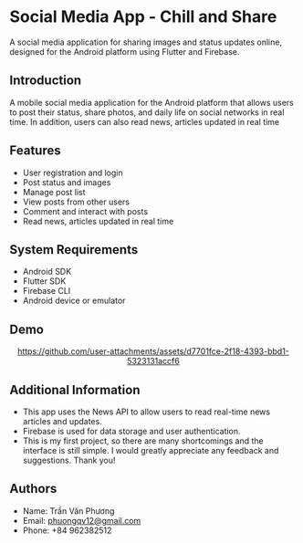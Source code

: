 # Social Media App - Chill and Share

A social media application for sharing images and status updates online, designed for the Android platform using Flutter and Firebase.

## Introduction

A mobile social media application for the Android platform that allows users to post their status, share photos, and daily life on social networks in real time. In addition, users can also read news, articles updated in real time

## Features

- User registration and login
- Post status and images
- Manage post list
- View posts from other users
- Comment and interact with posts
- Read news, articles updated in real time

## System Requirements

- Android SDK
- Flutter SDK
- Firebase CLI
- Android device or emulator 

## Demo

<center> 

https://github.com/user-attachments/assets/d7701fce-2f18-4393-bbd1-5323131accf6

</center>

## Additional Information

- This app uses the News API to allow users to read real-time news articles and updates.
- Firebase is used for data storage and user authentication.
- This is my first project, so there are many shortcomings and the interface is still simple. I would greatly appreciate any feedback and suggestions. Thank you!

## Authors

- Name: Trần Văn Phương
- Email: <phuongqv12@gmail.com>
- Phone: +84 962382512

